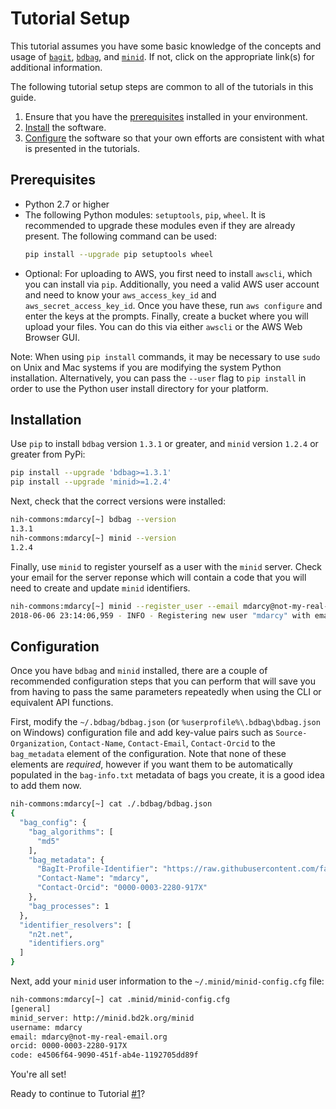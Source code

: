 # Tutorial Setup
This tutorial assumes you have some basic knowledge of the concepts and usage of [`bagit`](https://tools.ietf.org/html/draft-kunze-bagit-16), [`bdbag`](https://github.com/fair-research/bdbag), and [`minid`](https://github.com/fair-research/minid). If not, click on the appropriate link(s) for additional information.

The following tutorial setup steps are common to all of the tutorials in this guide.
1. Ensure that you have the [prerequisites](#prerequisites) installed in your environment.
2. [Install](#installation) the software.
3. [Configure](#configuration) the software so that your own efforts are consistent with what is presented in the tutorials.
<a name="prerequisites"></a>

## Prerequisites
* Python 2.7 or higher
* The following Python modules: `setuptools`, `pip`, `wheel`. It is recommended to upgrade these modules even if they are already present. The following command can be used:
    ```sh
    pip install --upgrade pip setuptools wheel
    ```
* Optional: For uploading to AWS, you first need to install `awscli`, which you can install via `pip`.
Additionally, you need a valid AWS user account and need to know your `aws_access_key_id`
and `aws_secret_access_key_id`. Once you have these, run `aws configure` and enter the keys
at the prompts. Finally, create a bucket where you will upload your files.
You can do this via either `awscli` or the AWS Web Browser GUI.

Note: When using `pip install` commands, it may be necessary to use `sudo` on Unix and Mac
systems if you are modifying the system Python installation. Alternatively, you can pass the
`--user` flag to `pip install` in order to use the Python user install directory for your platform.
<a name="installation"></a>

## Installation
Use `pip` to install `bdbag` version `1.3.1` or greater, and `minid` version `1.2.4` or greater from PyPi:
```sh
pip install --upgrade 'bdbag>=1.3.1'
pip install --upgrade 'minid>=1.2.4'
```
Next, check that the correct versions were installed:
```sh
nih-commons:mdarcy[~] bdbag --version
1.3.1
nih-commons:mdarcy[~] minid --version
1.2.4
```
Finally, use `minid` to register yourself as a user with the `minid` server. Check your email for the server reponse which will contain a code that you will need to create and update `minid` identifiers.
```sh
nih-commons:mdarcy[~] minid --register_user --email mdarcy@not-my-real-email.org --name mdarcy --orcid 0000-0003-2280-917X
2018-06-06 23:14:06,959 - INFO - Registering new user "mdarcy" with email "mdarcy@not-my-real-email.org" and orcid "0000-0003-2280-917X"
```

<a name="configuration"></a>
## Configuration
Once you have `bdbag` and `minid` installed, there are a couple of recommended configuration
steps that you can perform that will save you from having to pass the same parameters repeatedly
when using the CLI or equivalent API functions.

First, modify the `~/.bdbag/bdbag.json` (or `%userprofile%\.bdbag\bdbag.json` on Windows)
configuration file and add key-value pairs such as `Source-Organization`, `Contact-Name`,
`Contact-Email`, `Contact-Orcid` to the `bag_metadata` element of the configuration.
Note that none of these elements are _required_, however if you want them to be automatically
populated in the `bag-info.txt` metadata of bags you create, it is a good idea to add them now.
```sh
nih-commons:mdarcy[~] cat ./.bdbag/bdbag.json
{
  "bag_config": {
    "bag_algorithms": [
      "md5"
    ],
    "bag_metadata": {
      "BagIt-Profile-Identifier": "https://raw.githubusercontent.com/fair-research/bdbag/master/profiles/bdbag-profile.json",
      "Contact-Name": "mdarcy",
      "Contact-Orcid": "0000-0003-2280-917X"
    },
    "bag_processes": 1
  },
  "identifier_resolvers": [
    "n2t.net",
    "identifiers.org"
  ]
}
```

Next, add your `minid` user information to the `~/.minid/minid-config.cfg` file:
```sh
nih-commons:mdarcy[~] cat .minid/minid-config.cfg
[general]
minid_server: http://minid.bd2k.org/minid
username: mdarcy
email: mdarcy@not-my-real-email.org
orcid: 0000-0003-2280-917X
code: e4506f64-9090-451f-ab4e-1192705dd89f
```

You're all set!

Ready to continue to Tutorial [#1](tutorial-1.md)?
